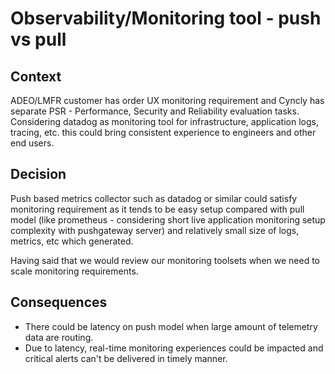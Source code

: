 # Observability/Monitoring tool - push vs pull

## Context
ADEO/LMFR customer has order UX monitoring requirement and Cyncly has separate PSR - Performance, Security and Reliability evaluation tasks. Considering datadog as monitoring tool for infrastructure, application logs, tracing, etc. this could bring consistent experience to engineers and other end users. 

## Decision
Push based metrics collector such as datadog or similar could satisfy monitoring requirement as it tends to be easy setup compared with pull model (like prometheus - considering short live application monitoring setup complexity with pushgateway server) and relatively small size of logs, metrics, etc which generated.   

Having said that we would review our monitoring toolsets when we need to scale monitoring requirements.

## Consequences
* There could be latency on push model when large amount of telemetry data are routing. 
* Due to latency, real-time monitoring experiences could be impacted and critical alerts can't be delivered in timely manner.